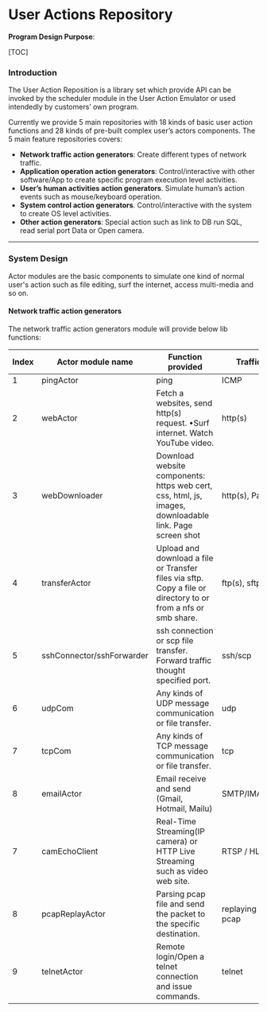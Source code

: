 

# User Actions Repository

**Program Design Purpose**: 

[TOC]

### Introduction

The User Action Reposition is a library set which provide API can be invoked by the scheduler module in the User Action Emulator or used intendedly by customers’ own program. 

Currently we provide 5 main repositories with 18 kinds of basic user action functions and 28 kinds of pre-built complex user’s actors components. The 5 main feature repositories covers: 

- **Network traffic action generators**: Create different types of network traffic. 
- **Application operation action generators**: Control/interactive with other software/App to create specific program execution level activities.
- **User’s human activities action generators**. Simulate human’s action events such as mouse/keyboard operation. 
- **System control action generators**. Control/interactive with the system to create OS level activities. 
- **Other action generators**: Special action such as link to DB run SQL, read serial port Data or Open camera.



------

### System Design

Actor modules are the basic components to simulate one kind of normal user's  action such as file editing, surf the internet, access multi-media  and so on. 



#### **Network traffic action generators**

The network traffic action generators module will provide below lib functions:

| Index | **Actor module name**     | **Function provided**                                        | **Traffic/protocol type**     |
| ----- | ------------------------- | ------------------------------------------------------------ | ----------------------------- |
| 1     | pingActor                 | ping                                                         | ICMP                          |
| 2     | webActor                  | Fetch  a websites, send http(s) request.  •Surf  internet. Watch YouTube video. | http(s)                       |
| 3     | webDownloader             | Download  website components: https web cert, css, html, js, images, downloadable link. Page  screen shot | http(s), Page screen shot     |
| 4     | transferActor             | Upload  and download a file or Transfer  files via sftp. Copy  a file or directory to or from a nfs or smb share. | ftp(s), sftp, nfs/smb         |
| 5     | sshConnector/sshForwarder | ssh  connection or scp file transfer. Forward  traffic thought specified port. | ssh/scp                       |
| 6     | udpCom                    | Any  kinds of UDP message communication or file transfer.    | udp                           |
| 7     | tcpCom                    | Any  kinds of TCP message communication or file transfer.    | tcp                           |
| 8     | emailActor                | Email  receive and send (Gmail, Hotmail, Mailu)              | SMTP/IMAP4,POP,IMAP_SSL       |
| 7     | camEchoClient             | Real-Time  Streaming(IP camera) or HTTP Live Streaming such as video web  site. | RTSP / HLS                    |
| 8     | pcapReplayActor           | Parsing  pcap file and send the packet to the specific destination. | replaying send packet in pcap |
| 9     | telnetActor               | Remote  login/Open a telnet connection and issue commands.   | telnet                        |













